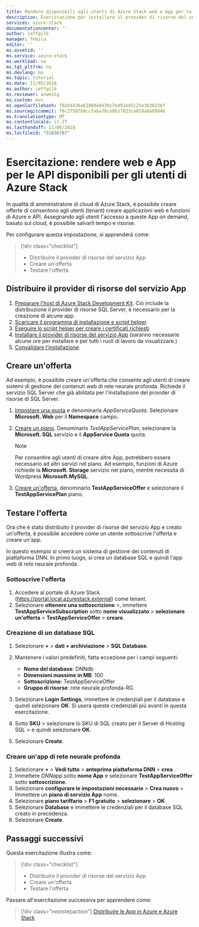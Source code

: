 ```yaml
---
title: Rendere disponibili agli utenti di Azure Stack web e App per le API | Microsoft Docs
description: Esercitazione per installare il provider di risorse del servizio App e creare offre agli utenti di Azure Stack che offrono la possibilità di creare App web e API.
services: azure-stack
documentationcenter: ''
author: jeffgilb
manager: femila
editor: ''
ms.assetid: ''
ms.service: azure-stack
ms.workload: na
ms.tgt_pltfrm: na
ms.devlang: na
ms.topic: tutorial
ms.date: 11/05/2018
ms.author: jeffgilb
ms.reviewer: anwestg
ms.custom: mvc
ms.openlocfilehash: f8a54436a61889e6d39c7e491e45c25e3b38236f
ms.sourcegitcommit: f0c2758fb8ccfaba76ce0b17833ca019a8a09d46
ms.translationtype: MT
ms.contentlocale: it-IT
ms.lasthandoff: 11/06/2018
ms.locfileid: "51036787"
---
```

# <a name="tutorial-make-web-and-api-apps-available-to-your-azure-stack-users"></a>Esercitazione: rendere web e App per le API disponibili per gli utenti di Azure Stack

In qualità di amministratore di cloud di Azure Stack, è possibile creare offerte di consentono agli utenti (tenant) creare applicazioni web e funzioni di Azure e API. Assegnando agli utenti l'accesso a queste App on demand, basato sul cloud, è possibile salvarli tempo e risorse.

Per configurare questa impostazione, si apprenderà come:

> [!div class="checklist"]
> * Distribuire il provider di risorse del servizio App
> * Creare un'offerta
> * Testare l'offerta

## <a name="deploy-the-app-service-resource-provider"></a>Distribuire il provider di risorse del servizio App

1. [Preparare l'host di Azure Stack Development Kit](azure-stack-app-service-before-you-get-started.md). Ciò include la distribuzione il provider di risorse SQL Server, è necessario per la creazione di alcune app.
2. [Scaricare il programma di installazione e script helper](azure-stack-app-service-deploy.md).
3. [Eseguire lo script helper per creare i certificati richiesti](azure-stack-app-service-deploy.md).
4. [Installare il provider di risorse del servizio App](azure-stack-app-service-deploy.md) (saranno necessarie alcune ore per installare e per tutti i ruoli di lavoro da visualizzare.)
5. [Convalidare l'installazione](azure-stack-app-service-deploy.md#validate-the-app-service-on-azure-stack-installation).

## <a name="create-an-offer"></a>Creare un'offerta

Ad esempio, è possibile creare un'offerta che consente agli utenti di creare sistemi di gestione dei contenuti web di rete neurale profonda. Richiede il servizio SQL Server che già abilitata per l'installazione del provider di risorse di SQL Server.

1.  [Impostare una quota](azure-stack-setting-quotas.md) e denominarla *AppServiceQuota*. Selezionare **Microsoft. Web** per il **Namespace** campo.
2.  [Creare un piano](azure-stack-create-plan.md). Denominarlo *TestAppServicePlan*, selezionare la **Microsoft. SQL** servizio e il **AppService Quota** quota.

    > [!NOTE]
    > Per consentire agli utenti di creare altre App, potrebbero essere necessario ad altri servizi nel piano. Ad esempio, funzioni di Azure richiede la **Microsoft. Storage** servizio nel piano, mentre necessita di Wordpress **Microsoft.MySQL**.

3.  [Creare un'offerta](azure-stack-create-offer.md), denominarlo **TestAppServiceOffer** e selezionare il **TestAppServicePlan** piano.

## <a name="test-the-offer"></a>Testare l'offerta

Ora che è stato distribuito il provider di risorse del servizio App e creato un'offerta, è possibile accedere come un utente sottoscrive l'offerta e creare un'app.

In questo esempio si creerà un sistema di gestione dei contenuti di piattaforma DNN. In primo luogo, si crea un database SQL e quindi l'app web di rete neurale profonda.

### <a name="subscribe-to-the-offer"></a>Sottoscrive l'offerta

1. Accedere al portale di Azure Stack (https://portal.local.azurestack.external) come tenant.
2. Selezionare **ottenere una sottoscrizione** >, immettere **TestAppServiceSubscription** sotto **nome visualizzato** > **selezionare un'offerta**  >  **TestAppServiceOffer** > **creare**.

### <a name="create-a-sql-database"></a>Creazione di un database SQL

1. Selezionare **+**  >  **dati + archiviazione** > **SQL Database**.
2. Mantenere i valori predefiniti, fatta eccezione per i campi seguenti:

    - **Nome del database**: DNNdb
    - **Dimensioni massime in MB**: 100
    - **Sottoscrizione**: TestAppServiceOffer
    - **Gruppo di risorse**: rete neurale profonda-RG

3. Selezionare **Login Settings**, immettere le credenziali per il database e quindi selezionare **OK**. Si userà queste credenziali più avanti in questa esercitazione.
4. Sotto **SKU** > selezionare lo SKU di SQL creato per il Server di Hosting SQL > e quindi selezionare **OK**.
5. Selezionare **Create**.

### <a name="create-a-dnn-app"></a>Creare un'app di rete neurale profonda

1. Selezionare **+**  >  **Vedi tutto** > **anteprima piattaforma DNN** > **crea** .
2. Immettere *DNNapp* sotto **nome App** e selezionare **TestAppServiceOffer** sotto **sottoscrizione**.
3. Selezionare **configurare le impostazioni necessarie** > **Crea nuovo** > Immettere un **piano di servizio App** nome.
4. Selezionare **piano tariffario** > **F1 gratuito** > **selezionare** > **OK**.
5. Selezionare **Database** e immettere le credenziali per il database SQL creato in precedenza.
6. Selezionare **Create**.

## <a name="next-steps"></a>Passaggi successivi

Questa esercitazione illustra come:

> [!div class="checklist"]
> * Distribuire il provider di risorse del servizio App
> * Creare un'offerta
> * Testare l'offerta

Passare all'esercitazione successiva per apprendere come:

> [!div class="nextstepaction"]
> [Distribuire le App in Azure e Azure Stack](user/azure-stack-solution-pipeline.md)

